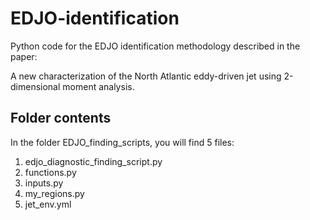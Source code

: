 # EDJO-identification
Python code for the EDJO identification methodology described in the paper:

A new characterization of the North Atlantic eddy-driven jet using 2-dimensional moment analysis. 

## Folder contents 
In the folder EDJO_finding_scripts, you will find 5 files: 

1. edjo_diagnostic_finding_script.py 
2. functions.py
3. inputs.py
4. my_regions.py
5. jet_env.yml

